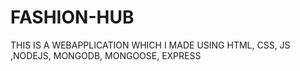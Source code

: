 # FASHION-HUB
THIS IS A WEBAPPLICATION WHICH I MADE USING HTML, CSS, JS ,NODEJS, MONGODB, MONGOOSE, EXPRESS
